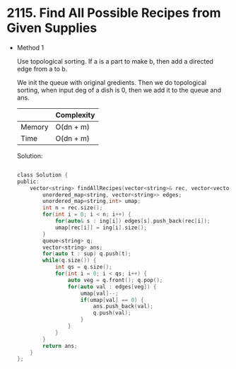 # 2115. Find All Possible Recipes from Given Supplies

- Method 1

  Use topological sorting. If a is a part to make b, then add a directed edge from a to b.

  We init the queue with original gredients. Then we do topological sorting, when input deg of a dish is 0, then we add it to the queue and ans.

  |        | Complexity |
  | ------ | ---------- |
  | Memory | O(dn + m)  |
  | Time   | O(dn + m)  |

  Solution:

  ```h

  class Solution {
  public:
      vector<string> findAllRecipes(vector<string>& rec, vector<vector<string>>& ing, vector<string>& sup) {
          unordered_map<string, vector<string>> edges;
          unordered_map<string,int> umap;
          int n = rec.size();
          for(int i = 0; i < n; i++) {
              for(auto& s : ing[i]) edges[s].push_back(rec[i]);
              umap[rec[i]] = ing[i].size();
          }
          queue<string> q;
          vector<string> ans;
          for(auto t : sup) q.push(t);
          while(q.size()) {
              int qs = q.size();
              for(int i = 0; i < qs; i++) {
                  auto veg = q.front(); q.pop();
                  for(auto val : edges[veg]) {
                      umap[val]--;
                      if(umap[val] == 0) {
                          ans.push_back(val);
                          q.push(val);
                      }
                  }
              }
          }
          return ans;
      }
  };

  ```

<!-- - Method 2

    This is another method.

    | |   Complexity  |
    | ----------- | ----------- |
    |  Memory     | O(n) |
    |      Time       |  O(n) |


    Solution:

    ``` h



    ```

- Additional Knowledge:

    Here are some additional knowledge.



<br> -->
